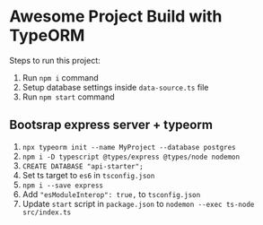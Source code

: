 # Awesome Project Build with TypeORM

Steps to run this project:

1. Run `npm i` command
2. Setup database settings inside `data-source.ts` file
3. Run `npm start` command

## Bootsrap express server + typeorm

1. `npx typeorm init --name MyProject --database postgres`
2. `npm i -D typescript @types/express @types/node nodemon`
3. `CREATE DATABASE "api-starter";`
4. Set ts target to `es6` in `tsconfig.json`
5. `npm i --save express`
6. Add `"esModuleInterop": true,` to `tsconfig.json`
7. Update `start` script in `package.json` to `nodemon --exec ts-node src/index.ts`
